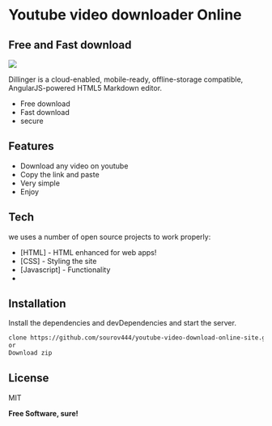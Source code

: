 # Youtube video downloader Online
## Free and Fast download 

[![](https://elite-coder-personal-portfolio.netlify.app/images/logo.png)](https://elite-coder-personal-portfolio.netlify.app/)



Dillinger is a cloud-enabled, mobile-ready, offline-storage compatible,
AngularJS-powered HTML5 Markdown editor.

- Free download 
- Fast download
- secure

## Features

- Download any video on youtube
- Copy the link and paste 
- Very simple 
- Enjoy





## Tech

we uses a number of open source projects to work properly:

- [HTML] - HTML enhanced for web apps!
- [CSS] - Styling the site 
- [Javascript] - Functionality
- 



## Installation


Install the dependencies and devDependencies and start the server.

```sh
clone https://github.com/sourov444/youtube-video-download-online-site.git
or
Download zip
```





## License

MIT

**Free Software, sure!**

